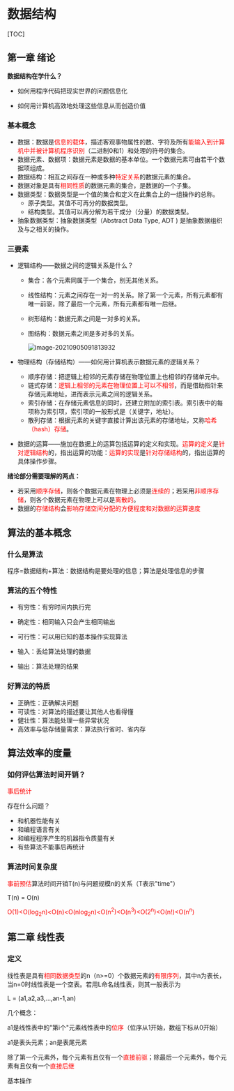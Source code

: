 # 数据结构



[TOC]





## 第一章 绪论



**数据结构在学什么？**

- 如何用程序代码把现实世界的问题信息化

- 如何用计算机高效地处理这些信息从而创造价值

  

### 基本概念

- 数据：数据是<font color='red'>信息的载体</font>，描述客观事物属性的数、字符及所有<font color='red'>能输入到计算机中并被计算机程序识别</font>（二进制0和1）和处理的符号的集合。
- 数据元素、数据项：数据元素是数据的基本单位。一个数据元素可由若干个数据项组成。
- 数据结构：相互之间存在一种或多种<font color='red'>特定关系</font>的数据元素的集合。
- 数据对象是具有<font color='red'>相同性质</font>的数据元素的集合，是数据的一个子集。
- 数据类型：数据类型是一个值的集合和定义在此集合上的一组操作的总称。
  - 原子类型。其值不可再分的数据类型。
  - 结构类型。其值可以再分解为若干成分（分量）的数据类型。
- 抽象数据类型：抽象数据类型（Abstract Data Type, ADT ) 是抽象数据组织及与之相关的操作。



### 三要素

- 逻辑结构——数据之间的逻辑关系是什么？

  - 集合：各个元素同属于一个集合，别无其他关系。

  - 线性结构：元素之间存在一对一的关系。除了第一个元素，所有元素都有唯一前驱，除了最后一个元素，所有元素都有唯一后继。

  - 树形结构：数据元素之间是一对多的关系。

  - 图结构：数据元素之间是多对多的关系。

    ![image-20210905091813932](C:\Users\haitang\AppData\Roaming\Typora\typora-user-images\image-20210905091813932.png)



- 物理结构（存储结构）——如何用计算机表示数据元素的逻辑关系？
  - 顺序存储：把逻辑上相邻的元素存储在物理位置上也相邻的存储单元中。
  - 链式存储：<font color='red'>逻辑上相邻的元素在物理位置上可以不相邻</font>，而是借助指针来存储元素地址，进而表示元素之间的逻辑关系。
  - 索引存储：在存储元素信息的同时，还建立附加的索引表。索引表中的每项称为索引项，索引项的一般形式是（关键字，地址）。
  - 散列存储：根据元素的关键字直接计算出该元素的存储地址，又称<font color='red'>哈希（hash）存储</font>。



- 数据的运算——施加在数据上的运算包括运算的定义和实现。<font color='red'>运算的定义</font>是<font color='red'>针对逻辑结构</font>的，指出运算的功能：<font color='red'>运算的实现</font>是<font color='red'>针对存储结构</font>的，指出运算的具体操作步骤。







**绪论部分需要理解的两点：**

- 若采用<font color='red'>顺序存储</font>，则各个数据元素在物理上必须是<font color='red'>连续的</font>；若采用<font color='red'>非顺序存储</font>，则各个数据元素在物理上可以是<font color='red'>离散的</font>。
- 数据的<font color='red'>存储结构</font>会<font color='red'>影响存储空间分配的方便程度和对数据的运算速度</font>



## 算法的基本概念



### 什么是算法

程序=数据结构+算法：数据结构是要处理的信息；算法是处理信息的步骤



### 算法的五个特性

- 有穷性：有穷时间内执行完

- 确定性：相同输入只会产生相同输出

- 可行性：可以用已知的基本操作实现算法

- 输入：丢给算法处理的数据

- 输出：算法处理的结果

  

### 好算法的特质

- 正确性：正确解决问题
- 可读性：对算法的描述要让其他人也看得懂
- 健壮性：算法能处理一些异常状况
- 高效率与低存储量需求：算法执行省时、省内存



## 算法效率的度量



### 如何评估算法时间开销？

<font color='red'>事后统计</font>

存在什么问题？

- 和机器性能有关
- 和编程语言有关
- 和编程程序产生的机器指令质量有关
- 有些算法不能事后再统计



### 算法时间复杂度

<font color='red'>事前预估</font>算法时间开销T(n)与问题规模n的关系（T表示"time"）

T(n) = O(n)

<font color='red'>O(1)<O(log<sub>2</sub>n)<O(n)<O(nlog<sub>2</sub>n)<O(n<sup>2</sup>)<O(n<sup>3</sup>)<O(2<sup>n</sup>)<O(n!)<O(n<sup>n</sup>)</font>



## 第二章 线性表



### 定义

线性表是具有<font color='red'>相同数据类型</font>的n（n>=0）个数据元素的<font color='red'>有限序列</font>，其中n为表长，当n=0时线性表是一个空表。若用L命名线性表，则其一般表示为

L = (a1,a2,a3,...,an-1,an)

几个概念：

a1是线性表中的"第i个"元素线性表中的<font color='red'>位序</font>（位序从1开始，数组下标从0开始）

a1是表头元素；an是表尾元素

除了第一个元素外，每个元素有且仅有一个<font color='red'>直接前驱</font>；除最后一个元素外，每个元素有且仅有一个<font color='red'>直接后继</font>

基本操作


